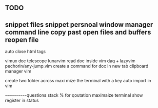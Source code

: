 
## TODO

snippet files
snippet persnoal
window manager
command line copy past
open files and buffers
reopen file
-----------------
auto close html tags

vimux
doc telescope lunarvim
read doc inside vim
daq + lazyvim
pechorin/any-jump.vim
create a command for doc in new tab
clipboard manager vim

create two folder across
maxi mize the terminal with a key
 auto import in vim

 -----------questions stack
 % for qoutation
 maximaize terminal
show register in status

